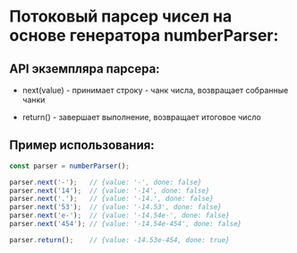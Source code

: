 # Потоковый парсер чисел на основе генератора numberParser:

## API экземпляра парсера:

- next(value) - принимает строку - чанк числа, возвращает собранные чанки

- return() - завершает выполнение, возвращает итоговое число

## Пример использования:

```js
const parser = numberParser();

parser.next('-');   // {value: '-', done: false}
parser.next('14');  // {value: '-14', done: false}
parser.next('.');   // {value: '-14.', done: false}
parser.next('53');  // {value: '-14.53', done: false}
parser.next('e-');  // {value: '-14.54e-', done: false}
parser.next('454'); // {value: '-14.54e-454', done: false}

parser.return();    // {value: -14.53e-454, done: true}
```